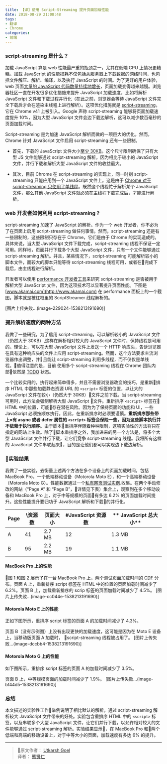 ```yaml
---
title: 【译】使用 Script-Streaming 提升页面加载性能
date: 2018-08-29 21:08:48
tags:
- 翻译
- Chrome
categories:
- 前端
---
```


### script-streaming 是什么？

加载 JavaScript 算是 web 性能最严重的瓶颈之一，尤其在低端 CPU 上情况更糟糕。加载 JavaScript 的性能损耗不仅包括从服务器上下载数据的网络时间，也包括文件解压、解析、编译，以及执行 JavaScript 的时间。为了更好的用户体验，web 页面[大量的 JavaScript 代码数量持续地增长](https://mobile.httparchive.org/trends.php?s=Top1000&minlabel=Jun+1+2011&maxlabel=Jun+15+2018#bytesJS&reqJS)，页面加载变得越来越慢。浏览器社区一直在开发很多优化措施来提升 JavaScript 加载速度，比如将解析 JavaScript 文件和下载过程并行化（在此之前，浏览器会等待 JavaScript 文件完全下载后才会在渲染主线程上进行解析）。这项优化措施就是 [script-streaming](https://blog.chromium.org/2015/03/new-javascript-techniques-for-rapid.html)，它在 Chrome v41 上被引入。Google 声称 script-streaming 能够将页面加载速度提升 10%，因为大型 JavaScript 文件会边下载边解析，这可以减少数百毫秒的页面加载时间。

Script-streaming 是为加速 JavaScript 解析而做的一项巨大的优化。然而，Chrome 针对 JavaScript 文件启用 script-streaming 还有一些限制。
 
* 首先，下载的 JavaScript 文件大小[至少 30KB](https://cs.chromium.org/chromium/src/third_party/blink/renderer/bindings/core/v8/script_streamer.cc?dr=C&sq=package:chromium&l=325)。这个尺寸限制确保了只有大型 JS 文件能够通过 script-streaming 解析，因为相比于较小的 JavaScript 文件，并行下载和解析大型 JavaScript 文件的收益最大。

* 其次，目前 Chrome 在 script-streaming 的实现上，同一时刻 script-streaming 只能应用到一个 JavaScript 文件上。这是由于 [Chrome 对于 script-streaming 只使用了单线程](https://cs.chromium.org/chromium/src/third_party/blink/renderer/bindings/core/v8/script_streamer_thread.h?type=cs&q=scriptstream&g=0&l=49)。既然这个线程忙于解析某个 JavaScript 文件，那么其他 JavaScript 文件就必须在主线程下载完成后，才能进行解析。

### web 开发者如何利用 script-streaming ?

script-streaming 加速了 JavaScript 的解析。作为一个 web 开发者，你不必为了在页面上启用 script-streaming 做任何事情。然而，script-streaming 还是有一些限制的，这些限制只存在于 Chrome，它们是由于 Chrome 的实现造成的。具体来说，当大型 JavaScript 文件下载完成，script-streaming 线程不保证一定可用。同样地，页面并行下载多个大型 JavaScript 文件，只有一个文件能够通过 script-streaming 解析。并且，某些情况下，script-streaming 可能解析较小的脚本文件，而较大的脚本只能等待 script-streaming 线程可用，或者在完成下载后，由主线程进行解析。

开发者可以使用 [performance 开发者工具](https://developers.google.com/web/tools/chrome-devtools/evaluate-performance/reference)来研究 script-streaming 是否被用于解析大型 JavaScript 文件，因为这项技术可以显著提升页面性能。下图是 [www.akamai.com](http://www.akamai.com) 在 performance 面板上的一个截图，脚本就是被红框里的 ScriptStreamer 线程解析的。

[图片上传失败...(image-229024-1538213191690)]

### 提升解析速度的两种方法

我做了一些研究，为了启用 script-streaming，可以解析较小的 JavaScript 文件（仍然大于 30KB）,这样在解析相对较大的 JavaScript 文件时，保持线程是可用的。理论上，可以在大型 JavaScript 文件上发送一个 HTTP 响应头，告诉浏览器在具有这种响应头的文件上应用 script-streaming。然而，这个方法要求主流浏览器作出调整，并且能让 script-streaming 利用多线程，而不仅仅是单线程。值得注意的是，目前 使用多个 script-streaming 线程在 Chrome 团队内部依然是 [TODO](https://cs.chromium.org/chromium/src/third_party/blink/renderer/bindings/core/v8/script_streamer_thread.h?type=cs&q=scriptstream&g=0&l=50) 状态。

一个比较实用的，执行起来简单得多，并且不需要浏览器改变的技巧，是重新排序 HTML 中那些加载静态资源 URL 的 `<script>` 标签的位置，以让大的 JavaScript 文件在较小（仍然大于 30KB）文件之前下载。当 script-streaming 可用时，此方法会强制解析大型 JavaScript 文件。重新排序 `<script>` 标签在 HTML 中的位置，可能存在潜在风险。因为为了保持页面的功能和 UI，一些 JavaScript 必须按顺序执行。因此，在重新排序时必须要谨慎。**重新排序那些带上=有 **async** 或者 **defer** 属性的 `<script>` 标签会保险一些，因为这些脚本执行并不依赖于执行顺序**。由于脚本重排序伴随着种种限制，这项实验性的方法将只在指定的网站上生效。除了脚本重排序之外，我加进来的另一个方法是，将多个大型 JavaScript 文件并行下载，让它们竞争 script-streaming 线程。我将所有这样的 JavaScript 文件串联起来，目的是让他们都可以实现边下载边解析。

### 实验结果

我做了一些实验，去衡量上述两个方法在多个设备上的页面加载时间，包括 MacBook Pro，一个低端移动设备（Motorola Moto E），和一个高端移动设备（Motorola Moto G）。性能数据通过一个[私有网页测试实例](https://docs.google.com/document/d/1-UKw2FO3YNqS5CjRHrPOwbHjGOIoISd4hGJZ6L7Hws0/edit?usp=sharing).收集。在两个手动修改的网站（“Page A” 和 “Page B”，详情见下表）集合上，观察到在多个移动设备和 MacBook Pro 上，对于中等规模的页面有多达 6.2% 的页面加载时间提升。这些性能提升要归功于 JavaScript 解析和下载的并行化。

**Page** | **\资源数** | **页面大小** | **\#JavaScript 资源数** | ** JavaScript 总大小**
---- | ---- | ---- | ---- | ---- 
A|41|2.7 MB|12|1.3 MB
B|95|2.2 MB|19|1.1 MB

#### MacBook Pro 上的性能

图 1 和图 2 展示了在一台 MacBook Pro 上，两个测试页面加载时间的 [CDF](https://www.andata.at/en/software-blog-reader/why-we-love-the-cdf-and-do-not-like-histograms-that-much.html)  分布。页面 A 上，重新排序 script 标签在 HTML 中的位置的页面加载时间减少了 6.2%。页面 B 上，加载重新排序的 scrip 标签的页面加载时间减少了 4.5%。
[图片上传失败...(image-cc044e-1538213191690)]


####  Motorola Moto E 上的性能

正如下图所示，重排序 script 标签的页面 A 的加载时间减少了 4.3%。

页面 B（没有示例图）上没有出现更快的加载速度，这可能是因为在 Moto E 设备上，当移动版页面 A 加载时， script-streaming 线程被占用了。
[图片上传失败...(image-dccbb4-1538213191690)]  


#### Motorola Moto G 上的性能

如下图所示，重排序 script 标签的页面 A 的加载时间减少了 3.5%。

页面 B 上，中等规模页面的加载时间减少了 1.9%。
[图片上传失败...(image-bf44d5-1538213191690)]


### 总结

本文描述的实验性工作举例说明了相比默认的解析，通过 script-streaming 解析较大 JavaScript 文件带来的好处。实验包含重排序 HTML 中的 `<script>` 标签，以及串联多个大型 JavaScript 文件，让它们并行下载，以允许相对较大的文件能够通过 script-streaming 解析。实验结果显示，在 MacBook Pro 和两个低端和高端的移动设备上，对于中等大小的页面，加载速度有多达 6% 的提升。

---------
> 原文作者： [Utkarsh Goel](https://www.utkarshgoel.in/)<br>
> 译者： [熊贤仁](http://less.coding.me/blog)

